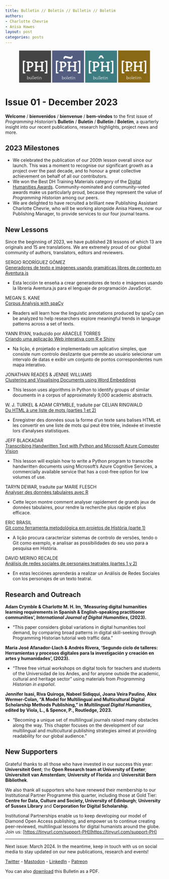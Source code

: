 ```yaml
---
title: Bulletin // Boletín // Bulletin // Boletim
authors: 
- Charlotte Chevrie
- Anisa Hawes
layout: post
categories: posts 
---
```


<p><figure><img src="/images/blog/ph-bulletin-banner.png" alt="Banner showing the four Programming Historian logos and the title Bulletin in each language "/><figcaption></figcaption> </figure></p>

# Issue 01 - December 2023

**Welcome** / **bienvenidos** / **bienvenue** / **bem-vindos** to the first issue of _Programming Historian_’s **Bulletin** / **Buletín** / **Bulletin** / **Boletim**, a quarterly insight into our recent publications, research highlights, project news and more.

## 2023 Milestones

- We celebrated the publication of our 200th lesson overall since our launch. This was a moment to recognise our significant growth as a project over the past decade, and to honour a great collective achievement on behalf of all our contributors.
- We won the Best DH Training Materials category of the [Digital Humanities Awards](http://dhawards.org/dhawards2022/results/). Community-nominated and community-voted awards make us particularly proud, because they represent the value of _Programming Historian_ among our peers.
- We are delighted to have recruited a brilliant new Publishing Assistant Charlotte Chevrie, who will be working alongside Anisa Hawes, now our Publishing Manager, to provide services to our four journal teams.

## New Lessons

Since the beginning of 2023, we have published 28 lessons of which 13 are originals and 15 are translations. We are extremely proud of our global community of authors, translators, editors and reviewers.

SERGIO RODRÍGUEZ GÓMEZ    
[Generadores de texto e imágenes usando gramáticas libres de contexto en Aventura.js](https://doi.org/10.46430/phes0063)
- Esta lección te enseña a crear generadores de texto e imágenes usando la librería Aventura.js para el lenguaje de programación JavaScript.

MEGAN S. KANE     
[Corpus Analysis with spaCy](https://doi.org/10.46430/phen0113)
- Readers will learn how the linguistic annotations produced by spaCy can be analyzed to help researchers explore meaningful trends in language patterns across a set of texts.
 
YANN RYAN, traduzido por ARACELE TORRES    
[Criando uma aplicação Web interativa com R e Shiny](https://doi.org/10.46430/phpt0044)
- Na lição, é projetado e implementado um aplicativo simples, que consiste num controlo deslizante que permite ao usuário selecionar um intervalo de datas e exibir um conjunto de pontos correspondentes num mapa interativo.         

JONATHAN READES & JENNIE WILLIAMS    
[Clustering and Visualising Documents using Word Embeddings](https://doi.org/10.46430/phen0111)
- This lesson uses algorithms in Python to identify groups of similar documents in a corpus of approximately 9,000 academic abstracts.       

W. J. TURKEL & ADAM CRYMBLE, traduite par CELIAN RINGWALD        
[Du HTML à une liste de mots (parties 1 et 2)](https://doi.org/10.46430/phfr0026)
- Enregistrer des données sous la forme d’un texte sans balises HTML et les convertir en une liste de mots qui peut être triée, indexée et investie lors d’analyses statistiques.   

JEFF BLACKADAR    
[Transcribing Handwritten Text with Python and Microsoft Azure Computer Vision](https://doi.org/10.46430/phen0114)
- This lesson will explain how to write a Python program to transcribe handwritten documents using Microsoft’s Azure Cognitive Services, a commercially available service that has a cost-free option for low volumes of use.        

TARYN DEWAR, traduite par MARIE FLESCH    
[Analyser des données tabulaires avec R](https://doi.org/10.46430/phfr0027)
- Cette leçon montre comment analyser rapidement de grands jeux de données tabulaires, pour rendre la recherche plus rapide et plus efficace. 

ERIC BRASIL    
[Git como ferramenta metodológica em projetos de História (parte 1)](https://doi.org/10.46430/phpt0045)
- A lição procura caracterizar sistemas de controlo de versões, tendo o Git como exemplo, e analisar as possibilidades do seu uso para a pesquisa em História.

DAVID MERINO RECALDE    
[Análisis de redes sociales de personajes teatrales (partes 1 y 2)](https://doi.org/10.46430/phes0064)
- En estas lecciónes aprenderás a realizar un Análisis de Redes Sociales con los personajes de un texto teatral.    

## Research and Outreach

**Adam Crymble & Charlotte M. H. Im, ‘Measuring digital humanities learning requirements in Spanish & English-speaking practitioner communities’, _International Journal of Digital Humanities_, (2023).**
- “This paper considers global variations in digital humanities tool demand, by comparing broad patterns in digital skill-seeking through Programming Historian tutorial web traffic data.”

**Maria José Afanador-Llach & Andrés Rivera, ‘Segundo ciclo de talleres: Herramientas y procesos digitales para la investigación y creación en artes y humanidades’, (2023).**
- “Three free virtual workshops on digital tools for teachers and students of the Universidad de los Andes, and for anyone outside the academic, cultural and heritage sector” using materials from _Programming Historian in español_.

**Jennifer Isasi, Riva Quiroga, Nabeel Sidiqqui, Joana Veira Paulino, Alex Wermer-Colan, “A Model for Multilingual and Multicultural Digital Scholarship Methods Publishing,” in _Multilingual Digital Humanities_, edited by Viola, L., & Spence, P., Routledge, 2023.**
- “Becoming a unique set of multilingual journals raised many obstacles along the way. This chapter focuses on the development of our multilingual and multicultural publishing strategies aimed at providing readability for our global audience.”

## New Supporters

Grateful thanks to all those who have invested in our success this year: **Universiteit Gent**; the **Open Research team at University of Exeter**; **Universiteit van Amsterdam**; **University of Florida** and **Universität Bern Bibliothek**.   

We also thank all supporters who have renewed their membership to our Institutional Partner Programme this quarter, including those at Gold Tier: **Centre for Data, Culture and Society, University of Edinburgh**; **University of Sussex Library** and **Corporation for Digital Scholarship**.

Institutional Partnerships enable us to keep developing our model of Diamond Open Access publishing, and empower us to continue creating peer-reviewed, multilingual lessons for digital humanists around the globe. Join us: [https://tinyurl.com/support-PH](https://tinyurl.com/support-PH)

------    
Next issue: March 2024. In the meantime, keep in touch with us on social media to stay updated on our new publications, research and events!

[Twitter](https://twitter.com/ProgHist) - [Mastodon](https://hcommons.social/@proghist) - [LinkedIn](https://www.linkedin.com/company/prog-hist/) - [Patreon](https://www.patreon.com/theprogramminghistorian)

You can also [download](https://github.com/programminghistorian/jekyll/tree/gh-pages/assets/bulletin/2023-12-13-bulletin-issue-01.pdf) this Bulletin as a PDF.
